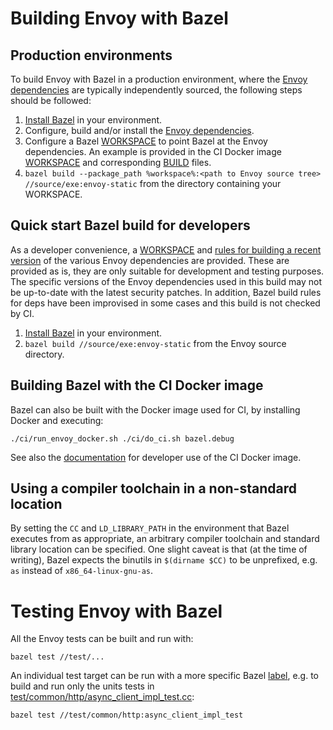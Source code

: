 # Building Envoy with Bazel

## Production environments

To build Envoy with Bazel in a production environment, where the [Envoy
dependencies](https://lyft.github.io/envoy/docs/install/requirements.html) are typically
independently sourced, the following steps should be followed:

1. [Install Bazel](https://bazel.build/versions/master/docs/install.html) in your environment.
2. Configure, build and/or install the [Envoy dependencies](https://lyft.github.io/envoy/docs/install/requirements.html).
3. Configure a Bazel [WORKSPACE](https://bazel.build/versions/master/docs/be/workspace.html)
   to point Bazel at the Envoy dependencies. An example is provided in the CI Docker image
   [WORKSPACE](https://github.com/lyft/envoy/blob/master/ci/WORKSPACE) and corresponding
   [BUILD](https://github.com/lyft/envoy/blob/master/ci/prebuilt/BUILD) files.
4. `bazel build --package_path %workspace%:<path to Envoy source tree> //source/exe:envoy-static` 
   from the directory containing your WORKSPACE.

## Quick start Bazel build for developers

As a developer convenience, a [WORKSPACE](https://github.com/lyft/envoy/blob/master/WORKSPACE) and
[rules for building a recent
version](https://github.com/lyft/envoy/blob/master/bazel/repositories.bzl) of the various Envoy
dependencies are provided. These are provided as is, they are only suitable for development and
testing purposes. The specific versions of the Envoy dependencies used in this build may not be
up-to-date with the latest security patches. In addition, Bazel build rules for deps have been
improvised in some cases and this build is not checked by CI.

1. [Install Bazel](https://bazel.build/versions/master/docs/install.html) in your environment.
2. `bazel build //source/exe:envoy-static` from the Envoy source directory.

## Building Bazel with the CI Docker image

Bazel can also be built with the Docker image used for CI, by installing Docker and executing:

```
./ci/run_envoy_docker.sh ./ci/do_ci.sh bazel.debug
```

See also the [documentation](https://github.com/lyft/envoy/tree/master/ci) for developer use of the
CI Docker image.

## Using a compiler toolchain in a non-standard location

By setting the `CC` and `LD_LIBRARY_PATH` in the environment that Bazel executes from as
appropriate, an arbitrary compiler toolchain and standard library location can be specified. One
slight caveat is that (at the time of writing), Bazel expects the binutils in `$(dirname $CC)` to be
unprefixed, e.g. `as` instead of `x86_64-linux-gnu-as`.

# Testing Envoy with Bazel

All the Envoy tests can be built and run with:

```
bazel test //test/...
```

An individual test target can be run with a more specific Bazel
[label](https://bazel.build/versions/master/docs/build-ref.html#Labels), e.g. to build and run only
the units tests in
[test/common/http/async_client_impl_test.cc](https://github.com/lyft/envoy/blob/master/test/common/http/async_client_impl_test.cc):

```
bazel test //test/common/http:async_client_impl_test
```
